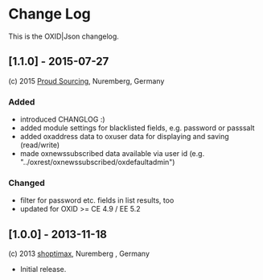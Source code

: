 # Change Log
This is the OXID|Json changelog.


## [1.1.0] - 2015-07-27
(c) 2015 [Proud Sourcing](http://www.proudcommerce.de/), Nuremberg, Germany
### Added
- introduced CHANGLOG :)
- added module settings for blacklisted fields, e.g. password or passsalt
- added oxaddress data to oxuser data for displaying and saving (read/write)
- made oxnewssubscribed data available via user id (e.g. "../oxrest/oxnewssubscribed/oxdefaultadmin")

### Changed
- filter for password etc. fields in list results, too
- updated for OXID >= CE 4.9 / EE 5.2


## [1.0.0] - 2013-11-18
(c) 2013 [shoptimax](http://www.shoptimax.de/), Nuremberg , Germany
- Initial release.
